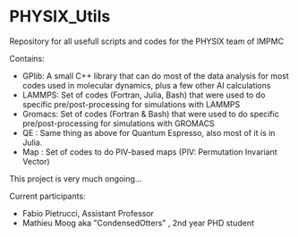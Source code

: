 # PHYSIX_Utils

Repository for all usefull scripts and codes for the PHYSIX team of IMPMC

Contains:
- GPlib: A small C++ library that can do most of the data analysis for most codes used in molecular dynamics, plus a few other AI calculations
- LAMMPS: Set of codes (Fortran, Julia, Bash) that were used to do specific pre/post-processing for simulations with LAMMPS
- Gromacs: Set of codes (Fortran & Bash) that were used to do specific pre/post-processing for simulations with GROMACS
- QE : Same thing as above for Quantum Espresso, also most of it is in Julia.
- Map : Set of codes to do PIV-based maps (PIV: Permutation Invariant Vector)

This project is very much ongoing...

Current participants:
- Fabio Pietrucci, Assistant Professor
- Mathieu Moog aka "CondensedOtters" , 2nd year PHD student
